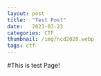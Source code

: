 ```yaml
---
layout: post
title:  "Test Post"
date:   2023-03-23
categories: CTF
thumbnail: /img/ncd2020.webp
tags: ctf
---
```



#This is test Page!
